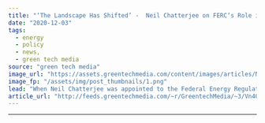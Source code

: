 ```yaml
---
title: "‘The Landscape Has Shifted’ -  Neil Chatterjee on FERC’s Role in the Energy Transition"
date: "2020-12-03"
tags: 
  - energy
  - policy
  - news,
  - green tech media
source: "green tech media"
image_url: "https://assets.greentechmedia.com/content/images/articles/Neil_Chatterjee_FERC_XL.png"
image_fp: "/assets/img/post_thumbnails/1.png"
lead: "When Neil Chatterjee was appointed to the Federal Energy Regulatory Commission by President Trump in 2017, stakeholders in the climate and clean energy space were concerned about what his agenda would be. Headlines dubbed him “McConnell’s coal guy” a ..."
article_url: "http://feeds.greentechmedia.com/~r/GreentechMedia/~3/Vn4QN3ocVPY/neil-chatterjee-ferc-energy-transition"
---
```


---
